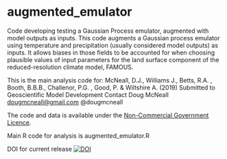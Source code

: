 # augmented_emulator

Code developing testing a Gaussian Process emulator, augmented with model outputs as inputs.
This code augments a Gaussian process emulator using temperature and precipitation (usually considered model outputs) as inputs. It allows biases in those fields to be accounted for when choosing plausible values of input parameters for the land surface component of the reduced-resolution climate model, FAMOUS.

This is the main analysis code for:
McNeall, D.J., Williams J., Betts, R.A. , Booth, B.B.B., Challenor, P.G. , Good, P. & Wiltshire A. (2019) 
Submitted to Geoscientific Model Development
Contact Doug McNeall dougmcneall@gmail.com @dougmcneall

The code and data is available under the [Non-Commercial Government Licence](http://www.nationalarchives.gov.uk/doc/non-commercial-government-licence/version/2/).



Main R code for analysis is augmented_emulator.R

DOI for current release
[![DOI](https://zenodo.org/badge/188444266.svg)](https://zenodo.org/badge/latestdoi/188444266)






